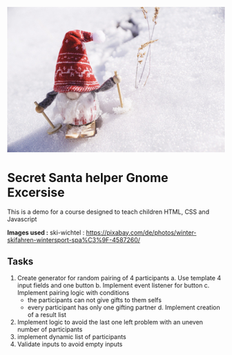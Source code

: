 ![Ski-Gnome](/images/ski-wichtel.jpg)

# Secret Santa helper Gnome Excersise

This is a demo for a course designed to teach children HTML, CSS and Javascript

**Images used :**
ski-wichtel : https://pixabay.com/de/photos/winter-skifahren-wintersport-spa%C3%9F-4587260/

## Tasks

1. Create generator for random pairing of 4 participants
  a. Use template 4 input fields and one button
  b. Implement event listener for button
  c. Implement pairing logic with conditions
     - the participants can not give gifts to them selfs
     - every participant has only one gifting partner
  d. Implement creation of a result list
2. Implement logic to avoid the last one left problem with an uneven number of participants
3. implement dynamic list of participants
4. Validate inputs to avoid empty inputs